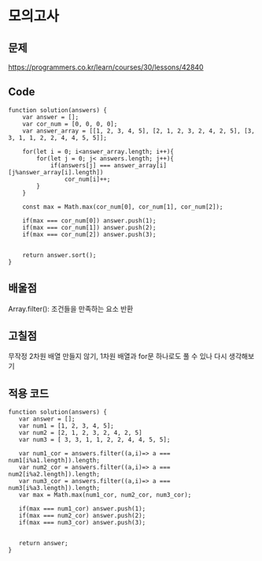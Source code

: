 모의고사
========    

문제
----- 
https://programmers.co.kr/learn/courses/30/lessons/42840   

Code
----
```
function solution(answers) {
    var answer = [];
    var cor_num = [0, 0, 0, 0];
    var answer_array = [[1, 2, 3, 4, 5], [2, 1, 2, 3, 2, 4, 2, 5], [3, 3, 1, 1, 2, 2, 4, 4, 5, 5]];

    for(let i = 0; i<answer_array.length; i++){
        for(let j = 0; j< answers.length; j++){
            if(answers[j] === answer_array[i][j%answer_array[i].length])
                cor_num[i]++;
        }
    }
    
    const max = Math.max(cor_num[0], cor_num[1], cor_num[2]);
    
    if(max === cor_num[0]) answer.push(1);
    if(max === cor_num[1]) answer.push(2);
    if(max === cor_num[2]) answer.push(3);

    
    return answer.sort();
}
```   

배울점
------   
Array.filter(): 조건들을 만족하는 요소 반환   

고칠점
-------
 무작정 2차원 배열 만들지 않기, 1차원 배열과 for문 하나로도 풀 수 있나 다시 생각해보기
 
 적용 코드
 ---------
 ```
 function solution(answers) {
    var answer = [];
    var num1 = [1, 2, 3, 4, 5];
    var num2 = [2, 1, 2, 3, 2, 4, 2, 5]
    var num3 = [ 3, 3, 1, 1, 2, 2, 4, 4, 5, 5];

    var num1_cor = answers.filter((a,i)=> a === num1[i%a1.length]).length;
    var num2_cor = answers.filter((a,i)=> a === num2[i%a2.length]).length;
    var num3_cor = answers.filter((a,i)=> a === num3[i%a3.length]).length;
    var max = Math.max(num1_cor, num2_cor, num3_cor);

    if(max === num1_cor) answer.push(1);
    if(max === num2_cor) answer.push(2);
    if(max === num3_cor) answer.push(3);


    return answer;
}
```
